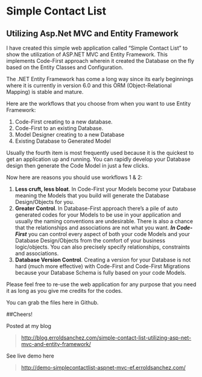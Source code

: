 # Simple Contact List
## Utilizing Asp.Net MVC and Entity Framework

I have created this simple web application called “Simple Contact List” to show the utilization of ASP.NET MVC and Entity Framework. This implements Code-First approach wherein it created the Database on the fly based on the Entity Classes and Configuration.

The .NET Entity Framework has come a long way since its early beginnings where it is currently in version 6.0 and this ORM (Object-Relational Mapping) is stable and mature.

Here are the workflows that you choose from when you want to use Entity Framework:

1. Code-First creating to a new database.
2. Code-First to an existing Database.
3. Model Designer creating to a new Database
4. Existing Database to Generated Model

Usually the fourth item is most frequently used because it is the quickest to get an application up and running. You  can rapidly develop your Database design then generate the Code Model in just a few clicks.

Now here are reasons you should use workflows 1 & 2:

1. **Less cruft, less bloat**. In Code-First your Models become your Database meaning the Models that you build will generate the Database Design/Objects for you.
2. **Greater Control**. In Database-First approach there’s a pile of auto generated codes for your Models to be use in your application and usually the naming conventions are undesirable. There is also a chance that the relationships and associations are not what you want. _**In Code-First**_ you can control every aspect of both your code Models and your Database Design/Objects from the comfort of your business logic/objects. You can also precisely specify relationships, constraints and associations.
3. **Database Version Control**. Creating a version for your Database is not hard (much more effective) with Code-First and Code-First Migrations because your Database Schema is fully based on your code Models.

Please feel free to re-use the web application for any purpose that you need it as long as you give me credits for the codes.

You can grab the files here in Github.

##Cheers!

Posted at my blog
> http://blog.erroldsanchez.com/simple-contact-list-utilizing-asp-net-mvc-and-entity-framework/

See live demo here
> http://demo-simplecontactlist-aspnet-mvc-ef.erroldsanchez.com/
